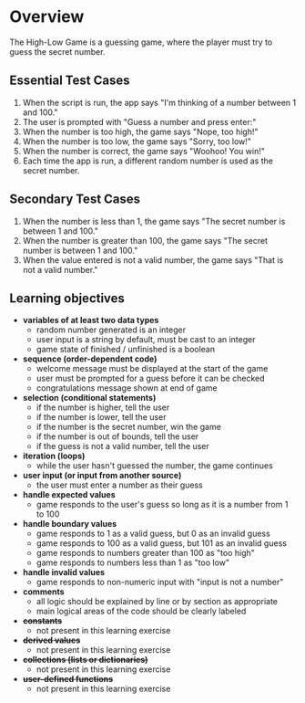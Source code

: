 # Overview

The High-Low Game is a guessing game, where the player must try to guess the secret number.

## Essential Test Cases

1. When the script is run, the app says "I'm thinking of a number between 1 and 100."
2. The user is prompted with "Guess a number and press enter:"
3. When the number is too high, the game says "Nope, too high!"
4. When the number is too low, the game says "Sorry, too low!"
5. When the number is correct, the game says "Woohoo! You win!"
6. Each time the app is run, a different random number is used as the secret number.

## Secondary Test Cases
1. When the number is less than 1, the game says "The secret number is between 1 and 100."
2. When the number is greater than 100, the game says "The secret number is between 1 and 100."
3. When the value entered is not a valid number, the game says "That is not a valid number."

## Learning objectives

- **variables of at least two data types**
  - random number generated is an integer
  - user input is a string by default, must be cast to an integer
  - game state of finished / unfinished is a boolean
- **sequence (order-dependent code)**
  - welcome message must be displayed at the start of the game
  - user must be prompted for a guess before it can be checked
  - congratulations message shown at end of game
- **selection (conditional statements)**
  - if the number is higher, tell the user
  - if the number is lower, tell the user
  - if the number is the secret number, win the game
  - if the number is out of bounds, tell the user
  - if the guess is not a valid number, tell the user
- **iteration (loops)**
  - while the user hasn't guessed the number, the game continues
- **user input (or input from another source)**
  - the user must enter a number as their guess
- **handle expected values**
  - game responds to the user's guess so long as it is a number from 1 to 100
- **handle boundary values**
  - game responds to 1 as a valid guess, but 0 as an invalid guess
  - game responds to 100 as a valid guess, but 101 as an invalid guess
  - game responds to numbers greater than 100 as "too high"
  - game responds to numbers less than 1 as "too low"
- **handle invalid values**
  - game responds to non-numeric input with "input is not a number"
- **comments**
  - all logic should be explained by line or by section as appropriate
  - main logical areas of the code should be clearly labeled
- **~~constants~~**
  - not present in this learning exercise
- **~~derived values~~**
  - not present in this learning exercise
- **~~collections (lists or dictionaries)~~**
  - not present in this learning exercise
- **~~user-defined functions~~**
  - not present in this learning exercise